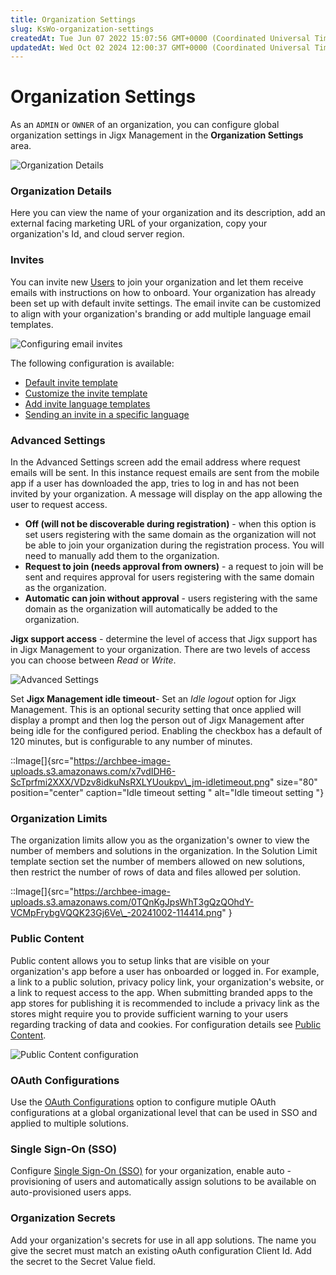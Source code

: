 ```yaml
---
title: Organization Settings
slug: KsWo-organization-settings
createdAt: Tue Jun 07 2022 15:07:56 GMT+0000 (Coordinated Universal Time)
updatedAt: Wed Oct 02 2024 12:00:37 GMT+0000 (Coordinated Universal Time)
---
```


# Organization Settings

As an `ADMIN` or `OWNER` of an organization, you can configure global organization settings in Jigx Management in the **Organization Settings** area.

![Organization Details](https://archbee-image-uploads.s3.amazonaws.com/0TQnKgJpsWhT3gQzQOhdY-HE2O4_wN8Dino8kzPyjZR-20241002-113229.png)

### Organization Details

Here you can view the name of your organization and its description, add an external facing marketing URL of your organization, copy your organization's Id, and cloud server region.

### Invites

You can invite new [Users](../../Administration/Users.md) to join your organization and let them receive emails with instructions on how to onboard. Your organization has already been set up with default invite settings. The email invite can be customized to align with your organization's branding or add multiple language email templates.

![Configuring email invites](https://archbee-image-uploads.s3.amazonaws.com/x7vdIDH6-ScTprfmi2XXX/QBLXU_93Hzjd1UHS8_Ocl_jm-inviteorg.png)

The following configuration is available:

* [Default invite template](invites.md)
* [Customize the invite template](invites.md)
* [Add invite language templates](invites.md)
* [Sending an invite in a specific language](invites.md)

### Advanced Settings

In the Advanced Settings screen add the email address where request emails will be sent. In this instance request emails are sent from the mobile app if a user has downloaded the app, tries to log in and has not been invited by your organization. A message will display on the app allowing the user to request access.

* **Off (will not be discoverable during registration)** - when this option is set users registering with the same domain as the organization will not be able to join your organization during the registration process. You will need to manually add them to the organization.
* **Request to join (needs approval from owners)** - a request to join will be sent and requires approval for users registering with the same domain as the organization.
* **Automatic can join without approval** - users registering with the same domain as the organization will automatically be added to the organization.

**Jigx support access** - determine the level of access that Jigx support has in Jigx Management to your organization. There are two levels of access you can choose between _Read_ or _Write_.

![Advanced Settings](https://archbee-image-uploads.s3.amazonaws.com/x7vdIDH6-ScTprfmi2XXX/VDOa9z1L0rO_fJwLpL2iD_jm-advancedl.png)

Set **Jigx Management idle timeout**- Set an _Idle logout_ option for Jigx Management. This is an optional security setting that once applied will display a prompt and then log the person out of Jigx Management after being idle for the configured period. Enabling the checkbox has a default of 120 minutes, but is configurable to any number of minutes.

::Image\[]{src="https://archbee-image-uploads.s3.amazonaws.com/x7vdIDH6-ScTprfmi2XXX/VDzv8idkuNsRXLYUoukpv\_jm-idletimeout.png" size="80" position="center" caption="Idle timeout setting " alt="Idle timeout setting "}

### Organization Limits

The organization limits allow you as the organization's owner to view the number of members and solutions in the organization. In the Solution Limit template section set the number of members allowed on new solutions, then restrict the number of rows of data and files allowed per solution.

::Image\[]{src="https://archbee-image-uploads.s3.amazonaws.com/0TQnKgJpsWhT3gQzQOhdY-VCMpFrybgVQQK23Gj6Ve\_-20241002-114414.png" }

### Public Content

Public content allows you to setup links that are visible on your organization's app before a user has onboarded or logged in. For example, a link to a public solution, privacy policy link, your organization's website, or a link to request access to the app. When submitting branded apps to the app stores for publishing it is recommended to include a privacy link as the stores might require you to provide sufficient warning to your users regarding tracking of data and cookies. For configuration details see [Public Content](public-content.md).

![Public Content configuration](https://archbee-image-uploads.s3.amazonaws.com/x7vdIDH6-ScTprfmi2XXX/51bc_oWXE11NpGX5dIS1c_jm-publicnew.png)

### OAuth Configurations

Use the [OAuth Configurations](oauth-configurations.md) option to configure mutiple OAuth configurations at a global organizational level that can be used in SSO and applied to multiple solutions.

### Single Sign-On (SSO)

Configure [Single Sign-On (SSO)](single-sign-on-_sso_.md) for your organization, enable auto -provisioning of users and automatically assign solutions to be available on auto-provisioned users apps.

### Organization Secrets

Add your organization's secrets for use in all app solutions. The name you give the secret must match an existing oAuth configuration Client Id. Add the secret to the Secret Value field.

